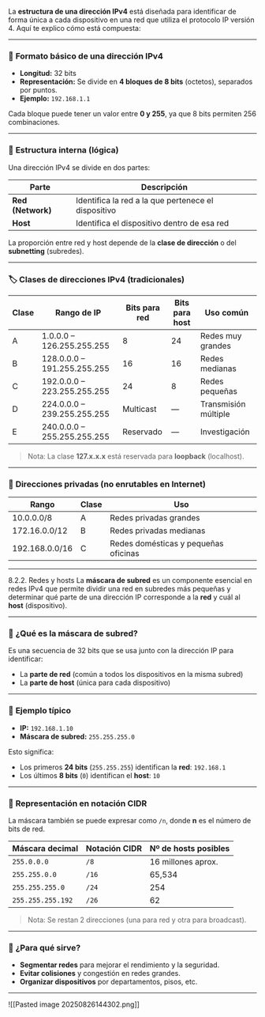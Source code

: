 La **estructura de una dirección IPv4** está diseñada para identificar de forma única a cada dispositivo en una red que utiliza el protocolo IP versión 4. Aquí te explico cómo está compuesta:

---

### 🧩 **Formato básico de una dirección IPv4**

- **Longitud:** 32 bits
- **Representación:** Se divide en **4 bloques de 8 bits** (octetos), separados por puntos.
- **Ejemplo:** `192.168.1.1`

Cada bloque puede tener un valor entre **0 y 255**, ya que 8 bits permiten 256 combinaciones.

---

### 🧬 **Estructura interna (lógica)**

Una dirección IPv4 se divide en dos partes:

|Parte|Descripción|
|---|---|
|**Red (Network)**|Identifica la red a la que pertenece el dispositivo|
|**Host**|Identifica el dispositivo dentro de esa red|

La proporción entre red y host depende de la **clase de dirección** o del **subnetting** (subredes).

---

### 🏷️ **Clases de direcciones IPv4 (tradicionales)**

|Clase|Rango de IP|Bits para red|Bits para host|Uso común|
|---|---|---|---|---|
|A|1.0.0.0 – 126.255.255.255|8|24|Redes muy grandes|
|B|128.0.0.0 – 191.255.255.255|16|16|Redes medianas|
|C|192.0.0.0 – 223.255.255.255|24|8|Redes pequeñas|
|D|224.0.0.0 – 239.255.255.255|Multicast|—|Transmisión múltiple|
|E|240.0.0.0 – 255.255.255.255|Reservado|—|Investigación|

> Nota: La clase **127.x.x.x** está reservada para **loopback** (localhost).

---

### 🔐 **Direcciones privadas (no enrutables en Internet)**

|Rango|Clase|Uso|
|---|---|---|
|10.0.0.0/8|A|Redes privadas grandes|
|172.16.0.0/12|B|Redes privadas medianas|
|192.168.0.0/16|C|Redes domésticas y pequeñas oficinas|

---

8.2.2. Redes y hosts
La **máscara de subred** es un componente esencial en redes IPv4 que permite dividir una red en subredes más pequeñas y determinar qué parte de una dirección IP corresponde a la **red** y cuál al **host** (dispositivo).

---

### 🧩 **¿Qué es la máscara de subred?**

Es una secuencia de 32 bits que se usa junto con la dirección IP para identificar:

- La **parte de red** (común a todos los dispositivos en la misma subred)
- La **parte de host** (única para cada dispositivo)

---

### 📐 **Ejemplo típico**

- **IP:** `192.168.1.10`
- **Máscara de subred:** `255.255.255.0`

Esto significa:

- Los primeros **24 bits** (`255.255.255`) identifican la **red**: `192.168.1`
- Los últimos **8 bits** (`0`) identifican el **host**: `10`

---

### 🔢 **Representación en notación CIDR**

La máscara también se puede expresar como `/n`, donde **n** es el número de bits de red.

|Máscara decimal|Notación CIDR|Nº de hosts posibles|
|---|---|---|
|`255.0.0.0`|`/8`|16 millones aprox.|
|`255.255.0.0`|`/16`|65,534|
|`255.255.255.0`|`/24`|254|
|`255.255.255.192`|`/26`|62|

> Nota: Se restan 2 direcciones (una para red y otra para broadcast).

---

### 🧠 **¿Para qué sirve?**

- **Segmentar redes** para mejorar el rendimiento y la seguridad.
- **Evitar colisiones** y congestión en redes grandes.
- **Organizar dispositivos** por departamentos, pisos, etc.

---

![[Pasted image 20250826144302.png]]
